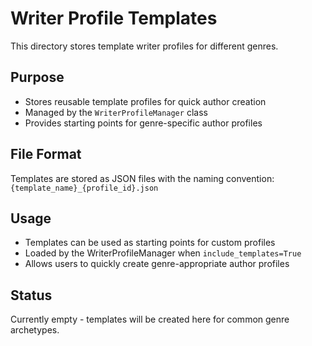 # Writer Profile Templates

This directory stores template writer profiles for different genres.

## Purpose
- Stores reusable template profiles for quick author creation
- Managed by the `WriterProfileManager` class
- Provides starting points for genre-specific author profiles

## File Format
Templates are stored as JSON files with the naming convention:
`{template_name}_{profile_id}.json`

## Usage
- Templates can be used as starting points for custom profiles
- Loaded by the WriterProfileManager when `include_templates=True`
- Allows users to quickly create genre-appropriate author profiles

## Status
Currently empty - templates will be created here for common genre archetypes.
